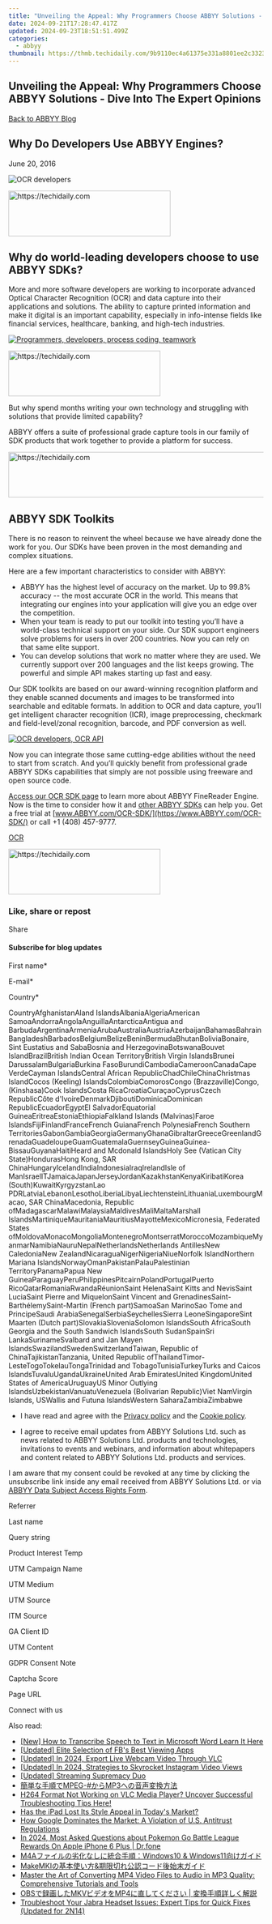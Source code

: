 ```yaml
---
title: "Unveiling the Appeal: Why Programmers Choose ABBYY Solutions - Dive Into The Expert Opinions"
date: 2024-09-21T17:28:47.417Z
updated: 2024-09-23T18:51:51.499Z
categories:
  - abbyy
thumbnail: https://thmb.techidaily.com/9b9110ec4a61375e331a8801ee2c3323c1b29e5d640a76c9d9df4c625ff11a27.jpg
---
```


## Unveiling the Appeal: Why Programmers Choose ABBYY Solutions - Dive Into The Expert Opinions

[Back to ABBYY Blog](https://tools.techidaily.com/abbyy/products/)

## Why Do Developers Use ABBYY Engines?

June 20, 2016

![OCR developers](https://static4.abbyy.com/abbyycommedia/25830/76061989_thumbnail.jpg) 

<!-- affiliate ads begin -->
<a href="https://aligracehair.sjv.io/c/5597632/2135371/19272" target="_top" id="2135371">
  <img src="//a.impactradius-go.com/display-ad/19272-2135371" border="0" alt="https://techidaily.com" width="320" height="90"/>
</a>
<img height="0" width="0" src="https://aligracehair.sjv.io/i/5597632/2135371/19272" style="position:absolute;visibility:hidden;" border="0" />
<!-- affiliate ads end -->

## Why do world-leading developers choose to use ABBYY SDKs?

More and more software developers are working to incorporate advanced Optical Character Recognition (OCR) and data capture into their applications and solutions. The ability to capture printed information and make it digital is an important capability, especially in info-intense fields like financial services, healthcare, banking, and high-tech industries.

[![Programmers, developers, process coding, teamwork](https://static1.abbyy.com/abbyycommedia/25831/developer-team-300x300.jpg)](https://www.abbyy.com/media/25831/developer-team-300x300.jpg)

<!-- affiliate ads begin -->
<a href="https://aligracehair.sjv.io/c/5597632/2087234/19272" target="_top" id="2087234">
  <img src="//a.impactradius-go.com/display-ad/19272-2087234" border="0" alt="https://techidaily.com" width="300" height="90"/>
</a>
<img height="0" width="0" src="https://aligracehair.sjv.io/i/5597632/2087234/19272" style="position:absolute;visibility:hidden;" border="0" />
<!-- affiliate ads end -->

  
But why spend months writing your own technology and struggling with solutions that provide limited capability?

  
ABBYY offers a suite of professional grade capture tools in our family of SDK products that work together to provide a platform for success.

<!-- affiliate ads begin -->
<a href="https://bluettiit.sjv.io/c/5597632/2148129/17093" target="_top" id="2148129">
  <img src="//a.impactradius-go.com/display-ad/17093-2148129" border="0" alt="https://techidaily.com" width="728" height="90"/>
</a>
<img height="0" width="0" src="https://bluettiit.sjv.io/i/5597632/2148129/17093" style="position:absolute;visibility:hidden;" border="0" />
<!-- affiliate ads end -->

## ABBYY SDK Toolkits

There is no reason to reinvent the wheel because we have already done the work for you. Our SDKs have been proven in the most demanding and complex situations.

Here are a few important characteristics to consider with ABBYY:

* ABBYY has the highest level of accuracy on the market. Up to 99.8% accuracy -- the most accurate OCR in the world. This means that integrating our engines into your application will give you an edge over the competition.
* When your team is ready to put our toolkit into testing you’ll have a world-class technical support on your side. Our SDK support engineers solve problems for users in over 200 countries. Now you can rely on that same elite support.
* You can develop solutions that work no matter where they are used. We currently support over 200 languages and the list keeps growing. The powerful and simple API makes starting up fast and easy.

Our SDK toolkits are based on our award-winning recognition platform and they enable scanned documents and images to be transformed into searchable and editable formats. In addition to OCR and data capture, you’ll get intelligent character recognition (ICR), image preprocessing, checkmark and field-level/zonal recognition, barcode, and PDF conversion as well. 

[![OCR developers, OCR API](https://static1.abbyy.com/abbyycommedia/25832/76061989_thumbnail-300x300.jpg)](https://www.abbyy.com/media/25832/76061989%5Fthumbnail-300x300.jpg)

Now you can integrate those same cutting-edge abilities without the need to start from scratch. And you’ll quickly benefit from professional grade ABBYY SDKs capabilities that simply are not possible using freeware and open source code.

[Access our OCR SDK page](https://tools.techidaily.com/abbyy/products/) to learn more about ABBYY FineReader Engine. Now is the time to consider how it and [other ABBYY SDKs](https://tools.techidaily.com/abbyy/products/) can help you. Get a free trial at [www.ABBYY.com/OCR-SDK/](https://www.ABBYY.com/OCR-SDK/) or call +1 (408) 457-9777.

[OCR](https://tools.techidaily.com/abbyy/products/) 

<!-- affiliate ads begin -->
<a href="https://aligracehair.sjv.io/c/5597632/1885928/19272" target="_top" id="1885928">
  <img src="//a.impactradius-go.com/display-ad/19272-1885928" border="0" alt="https://techidaily.com" width="300" height="90"/>
</a>
<img height="0" width="0" src="https://aligracehair.sjv.io/i/5597632/1885928/19272" style="position:absolute;visibility:hidden;" border="0" />
<!-- affiliate ads end -->

### Like, share or repost

Share 

#### Subscribe for blog updates

First name\*

E-mail\*

Сountry\*

СountryAfghanistanAland IslandsAlbaniaAlgeriaAmerican SamoaAndorraAngolaAnguillaAntarcticaAntigua and BarbudaArgentinaArmeniaArubaAustraliaAustriaAzerbaijanBahamasBahrainBangladeshBarbadosBelgiumBelizeBeninBermudaBhutanBoliviaBonaire, Sint Eustatius and SabaBosnia and HerzegovinaBotswanaBouvet IslandBrazilBritish Indian Ocean TerritoryBritish Virgin IslandsBrunei DarussalamBulgariaBurkina FasoBurundiCambodiaCameroonCanadaCape VerdeCayman IslandsCentral African RepublicChadChileChinaChristmas IslandCocos (Keeling) IslandsColombiaComorosCongo (Brazzaville)Congo, (Kinshasa)Cook IslandsCosta RicaCroatiaCuraçaoCyprusCzech RepublicCôte d'IvoireDenmarkDjiboutiDominicaDominican RepublicEcuadorEgyptEl SalvadorEquatorial GuineaEritreaEstoniaEthiopiaFalkland Islands (Malvinas)Faroe IslandsFijiFinlandFranceFrench GuianaFrench PolynesiaFrench Southern TerritoriesGabonGambiaGeorgiaGermanyGhanaGibraltarGreeceGreenlandGrenadaGuadeloupeGuamGuatemalaGuernseyGuineaGuinea-BissauGuyanaHaitiHeard and Mcdonald IslandsHoly See (Vatican City State)HondurasHong Kong, SAR ChinaHungaryIcelandIndiaIndonesiaIraqIrelandIsle of ManIsraelITJamaicaJapanJerseyJordanKazakhstanKenyaKiribatiKorea (South)KuwaitKyrgyzstanLao PDRLatviaLebanonLesothoLiberiaLibyaLiechtensteinLithuaniaLuxembourgMacao, SAR ChinaMacedonia, Republic ofMadagascarMalawiMalaysiaMaldivesMaliMaltaMarshall IslandsMartiniqueMauritaniaMauritiusMayotteMexicoMicronesia, Federated States ofMoldovaMonacoMongoliaMontenegroMontserratMoroccoMozambiqueMyanmarNamibiaNauruNepalNetherlandsNetherlands AntillesNew CaledoniaNew ZealandNicaraguaNigerNigeriaNiueNorfolk IslandNorthern Mariana IslandsNorwayOmanPakistanPalauPalestinian TerritoryPanamaPapua New GuineaParaguayPeruPhilippinesPitcairnPolandPortugalPuerto RicoQatarRomaniaRwandaRéunionSaint HelenaSaint Kitts and NevisSaint LuciaSaint Pierre and MiquelonSaint Vincent and GrenadinesSaint-BarthélemySaint-Martin (French part)SamoaSan MarinoSao Tome and PrincipeSaudi ArabiaSenegalSerbiaSeychellesSierra LeoneSingaporeSint Maarten (Dutch part)SlovakiaSloveniaSolomon IslandsSouth AfricaSouth Georgia and the South Sandwich IslandsSouth SudanSpainSri LankaSurinameSvalbard and Jan Mayen IslandsSwazilandSwedenSwitzerlandTaiwan, Republic of ChinaTajikistanTanzania, United Republic ofThailandTimor-LesteTogoTokelauTongaTrinidad and TobagoTunisiaTurkeyTurks and Caicos IslandsTuvaluUgandaUkraineUnited Arab EmiratesUnited KingdomUnited States of AmericaUruguayUS Minor Outlying IslandsUzbekistanVanuatuVenezuela (Bolivarian Republic)Viet NamVirgin Islands, USWallis and Futuna IslandsWestern SaharaZambiaZimbabwe

* I have read and agree with the [Privacy policy](https://tools.techidaily.com/abbyy/products/) and the [Cookie policy](https://tools.techidaily.com/abbyy/products/).

* I agree to receive email updates from ABBYY Solutions Ltd. such as news related to ABBYY Solutions Ltd. products and technologies, invitations to events and webinars, and information about whitepapers and content related to ABBYY Solutions Ltd. products and services.  
    
I am aware that my consent could be revoked at any time by clicking the unsubscribe link inside any email received from ABBYY Solutions Ltd. or via [ABBYY Data Subject Access Rights Form](https://tools.techidaily.com/abbyy/products/).

Referrer

Last name

Query string

Product Interest Temp

UTM Campaign Name

UTM Medium

UTM Source

ITM Source

GA Client ID

UTM Content

GDPR Consent Note

Captcha Score

Page URL

Connect with us

<ins class="adsbygoogle"
     style="display:block"
     data-ad-format="autorelaxed"
     data-ad-client="ca-pub-7571918770474297"
     data-ad-slot="1223367746"></ins>

<ins class="adsbygoogle"
     style="display:block"
     data-ad-client="ca-pub-7571918770474297"
     data-ad-slot="8358498916"
     data-ad-format="auto"
     data-full-width-responsive="true"></ins>

<span class="atpl-alsoreadstyle">Also read:</span>
<div><ul>
<li><a href="https://fox-access.techidaily.com/new-how-to-transcribe-speech-to-text-in-microsoft-word-learn-it-here/"><u>[New] How to Transcribe Speech to Text in Microsoft Word Learn It Here</u></a></li>
<li><a href="https://facebook-video-content.techidaily.com/updated-elite-selection-of-fbs-best-viewing-apps/"><u>[Updated] Elite Selection of FB's Best Viewing Apps</u></a></li>
<li><a href="https://on-screen-recording.techidaily.com/updated-in-2024-export-live-webcam-video-through-vlc/"><u>[Updated] In 2024, Export Live Webcam Video Through VLC</u></a></li>
<li><a href="https://instagram-video-recordings.techidaily.com/updated-in-2024-strategies-to-skyrocket-instagram-video-views/"><u>[Updated] In 2024, Strategies to Skyrocket Instagram Video Views</u></a></li>
<li><a href="https://desktop-recording.techidaily.com/updated-streaming-supremacy-duo/"><u>[Updated] Streaming Supremacy Duo</u></a></li>
<li><a href="https://discover-advanced.techidaily.com/mpeg-mp3/"><u>簡単な手順でMPEG-#からMP3への音声変換方法</u></a></li>
<li><a href="https://discover-advanced.techidaily.com/h264-format-not-working-on-vlc-media-player-uncover-successful-troubleshooting-tips-here/"><u>H264 Format Not Working on VLC Media Player? Uncover Successful Troubleshooting Tips Here!</u></a></li>
<li><a href="https://discover-advanced.techidaily.com/has-the-ipad-lost-its-style-appeal-in-todays-market/"><u>Has the iPad Lost Its Style Appeal in Today's Market?</u></a></li>
<li><a href="https://techno-recovery.techidaily.com/how-google-dominates-the-market-a-violation-of-us-antitrust-regulations/"><u>How Google Dominates the Market: A Violation of U.S. Antitrust Regulations</u></a></li>
<li><a href="https://ios-pokemon-go.techidaily.com/in-2024-most-asked-questions-about-pokemon-go-battle-league-rewards-on-apple-iphone-6-plus-drfone-by-drfone-virtual-ios/"><u>In 2024, Most Asked Questions about Pokemon Go Battle League Rewards On Apple iPhone 6 Plus | Dr.fone</u></a></li>
<li><a href="https://discover-advanced.techidaily.com/m4awindows10-and-windows11/"><u>M4Aファイルの劣化なしに統合手順：Windows10 & Windows11向けガイド</u></a></li>
<li><a href="https://discover-advanced.techidaily.com/makemkiand/"><u>MakeMKIの基本使い方&期限切れ公認コード後始末ガイド</u></a></li>
<li><a href="https://discover-advanced.techidaily.com/master-the-art-of-converting-mp4-video-files-to-audio-in-mp3-quality-comprehensive-tutorials-and-tools/"><u>Master the Art of Converting MP4 Video Files to Audio in MP3 Quality: Comprehensive Tutorials and Tools</u></a></li>
<li><a href="https://discover-advanced.techidaily.com/obsmkvmp4/"><u>OBSで録画したMKVビデオをMP4に直してください | 変換手順詳しく解説</u></a></li>
<li><a href="https://sound-issues.techidaily.com/troubleshoot-your-jabra-headset-issues-expert-tips-for-quick-fixes-updated-for-2n14/"><u>Troubleshoot Your Jabra Headset Issues: Expert Tips for Quick Fixes (Updated for 2N14)</u></a></li>
</ul></div>

